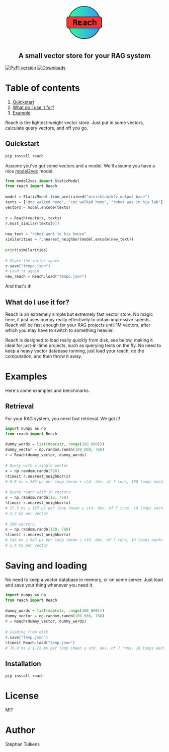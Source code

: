 
<div align="center">
    <picture>
      <img width="25%" alt="Reach logo" src="assets/reach_logo.png">
    </picture>
  </a>
</div>

<div align="center">
  <h2>A small vector store for your RAG system</h2>
</div>

[![PyPI version](https://badge.fury.io/py/reach.svg)](https://badge.fury.io/py/reach)
[![Downloads](https://pepy.tech/badge/reach)](https://pepy.tech/project/reach)

# Table of contents

1. [Quickstart](#quickstart)
2. [What do I use it for?](#what-do-i-use-it-for)
3. [Example](#)

Reach is the lightest-weight vector store. Just put in some vectors, calculate query vectors, and off you go.

## Quickstart

```bash
pip install reach
```

Assume you've got some vectors and a model. We'll assume you have a nice [model2vec](https://github.com/MinishLab/model2vec) model.

```python
from model2vec import StaticModel
from reach import Reach

model = StaticModel.from_pretrained("minishlab/m2v_output_base")
texts = ["dog walked home", "cat walked home", "robot was in his lab"]
vectors = model.encode(texts)

r = Reach(vectors, texts)
r.most_similar(texts[0])

new_text = "robot went to his house"
similarities = r.nearest_neighbor(model.encode(new_text))

print(similarities)

# Store the vector space
r.save("tempo.json")
# Load it again
new_reach = Reach.load("tempo.json")

```

And that's it!

## What do I use it for?

Reach is an extremely simple but extremely fast vector store. No magic here, it just uses numpy really effectively to obtain impressive speeds. Reach will be fast enough for your RAG projects until 1M vectors, after which you may have to switch to something heavier.

Reach is designed to load really quickly from disk, see below, making it ideal for just-in-time projects, such as querying texts on the fly. No need to keep a heavy vector database running, just load your reach, do the computation, and then throw it away.

# Examples

Here's some examples and benchmarks.

## Retrieval

For your RAG system, you need fast retrieval. We got it!

```python
import numpy as np
from reach import Reach

dummy_words = list(map(str, range(100_000)))
dummy_vector = np.random.randn(100_000, 768)
r = Reach(dummy_vector, dummy_words)

# Query with a single vector
x = np.random.randn(768)
%timeit r.nearest_neighbor(x)
# 6.8 ms ± 286 μs per loop (mean ± std. dev. of 7 runs, 100 loops each)

# Query reach with 10 vectors
x = np.random.randn(10, 768)
%timeit r.nearest_neighbor(x)
# 27.5 ms ± 187 μs per loop (mean ± std. dev. of 7 runs, 10 loops each)
# 2.7 ms per vector

# 100 vectors.
x = np.random.randn(100, 768)
%timeit r.nearest_neighbor(x)
# 143 ms ± 943 μs per loop (mean ± std. dev. of 7 runs, 10 loops each)
# 1.4 ms per vector
```

# Saving and loading

No need to keep a vector database in memory, or on some server. Just load and save your thing whenever you need it.

```python
import numpy as np
from reach import Reach

dummy_words = list(map(str, range(100_000)))
dummy_vector = np.random.randn(100_000, 768)
r = Reach(dummy_vector, dummy_words)

# Loading from disk
r.save("temp.json")
%timeit Reach.load("temp.json")
# 79.9 ms ± 1.22 ms per loop (mean ± std. dev. of 7 runs, 10 loops each)
```

## Installation

```
pip install reach
```

# License

MIT

# Author

Stéphan Tulkens
